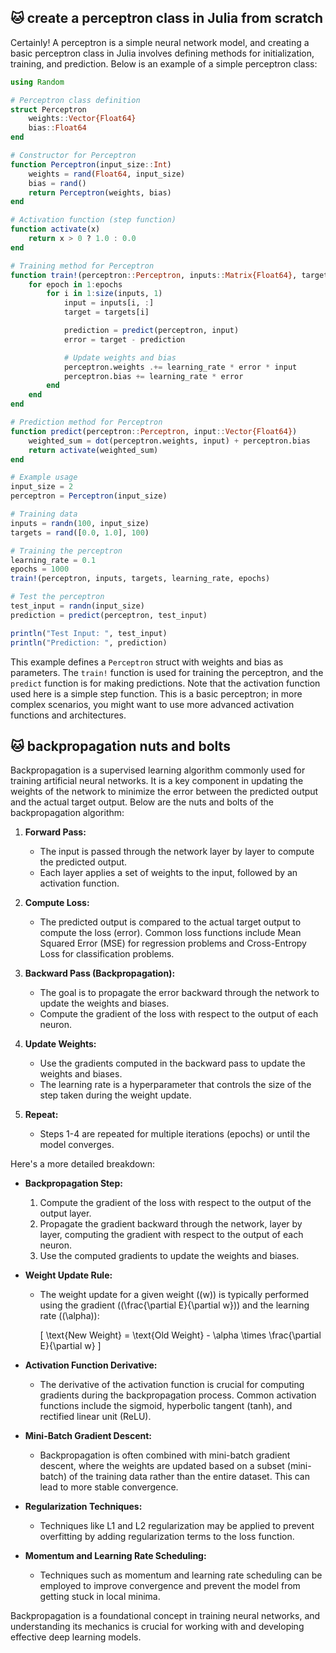 
## &#x1F431; create a perceptron class in Julia from scratch

Certainly! A perceptron is a simple neural network model, and creating a basic perceptron class in Julia involves defining methods for initialization, training, and prediction. Below is an example of a simple perceptron class:

```julia
using Random

# Perceptron class definition
struct Perceptron
    weights::Vector{Float64}
    bias::Float64
end

# Constructor for Perceptron
function Perceptron(input_size::Int)
    weights = rand(Float64, input_size)
    bias = rand()
    return Perceptron(weights, bias)
end

# Activation function (step function)
function activate(x)
    return x > 0 ? 1.0 : 0.0
end

# Training method for Perceptron
function train!(perceptron::Perceptron, inputs::Matrix{Float64}, targets::Vector{Float64}, learning_rate::Float64, epochs::Int)
    for epoch in 1:epochs
        for i in 1:size(inputs, 1)
            input = inputs[i, :]
            target = targets[i]

            prediction = predict(perceptron, input)
            error = target - prediction

            # Update weights and bias
            perceptron.weights .+= learning_rate * error * input
            perceptron.bias += learning_rate * error
        end
    end
end

# Prediction method for Perceptron
function predict(perceptron::Perceptron, input::Vector{Float64})
    weighted_sum = dot(perceptron.weights, input) + perceptron.bias
    return activate(weighted_sum)
end

# Example usage
input_size = 2
perceptron = Perceptron(input_size)

# Training data
inputs = randn(100, input_size)
targets = rand([0.0, 1.0], 100)

# Training the perceptron
learning_rate = 0.1
epochs = 1000
train!(perceptron, inputs, targets, learning_rate, epochs)

# Test the perceptron
test_input = randn(input_size)
prediction = predict(perceptron, test_input)

println("Test Input: ", test_input)
println("Prediction: ", prediction)
```

This example defines a `Perceptron` struct with weights and bias as parameters. The `train!` function is used for training the perceptron, and the `predict` function is for making predictions. Note that the activation function used here is a simple step function. This is a basic perceptron; in more complex scenarios, you might want to use more advanced activation functions and architectures.

## &#x1F431; backpropagation nuts and bolts

Backpropagation is a supervised learning algorithm commonly used for training artificial neural networks. It is a key component in updating the weights of the network to minimize the error between the predicted output and the actual target output. Below are the nuts and bolts of the backpropagation algorithm:

1. **Forward Pass:**
   - The input is passed through the network layer by layer to compute the predicted output.
   - Each layer applies a set of weights to the input, followed by an activation function.

2. **Compute Loss:**
   - The predicted output is compared to the actual target output to compute the loss (error). Common loss functions include Mean Squared Error (MSE) for regression problems and Cross-Entropy Loss for classification problems.

3. **Backward Pass (Backpropagation):**
   - The goal is to propagate the error backward through the network to update the weights and biases.
   - Compute the gradient of the loss with respect to the output of each neuron.

4. **Update Weights:**
   - Use the gradients computed in the backward pass to update the weights and biases.
   - The learning rate is a hyperparameter that controls the size of the step taken during the weight update.

5. **Repeat:**
   - Steps 1-4 are repeated for multiple iterations (epochs) or until the model converges.

Here's a more detailed breakdown:

- **Backpropagation Step:**
  1. Compute the gradient of the loss with respect to the output of the output layer.
  2. Propagate the gradient backward through the network, layer by layer, computing the gradient with respect to the output of each neuron.
  3. Use the computed gradients to update the weights and biases.

- **Weight Update Rule:**
  - The weight update for a given weight (\(w\)) is typically performed using the gradient (\(\frac{\partial E}{\partial w}\)) and the learning rate (\(\alpha\)):

    \[ \text{New Weight} = \text{Old Weight} - \alpha \times \frac{\partial E}{\partial w} \]

- **Activation Function Derivative:**
  - The derivative of the activation function is crucial for computing gradients during the backpropagation process. Common activation functions include the sigmoid, hyperbolic tangent (tanh), and rectified linear unit (ReLU).

- **Mini-Batch Gradient Descent:**
  - Backpropagation is often combined with mini-batch gradient descent, where the weights are updated based on a subset (mini-batch) of the training data rather than the entire dataset. This can lead to more stable convergence.

- **Regularization Techniques:**
  - Techniques like L1 and L2 regularization may be applied to prevent overfitting by adding regularization terms to the loss function.

- **Momentum and Learning Rate Scheduling:**
  - Techniques such as momentum and learning rate scheduling can be employed to improve convergence and prevent the model from getting stuck in local minima.

Backpropagation is a foundational concept in training neural networks, and understanding its mechanics is crucial for working with and developing effective deep learning models.
